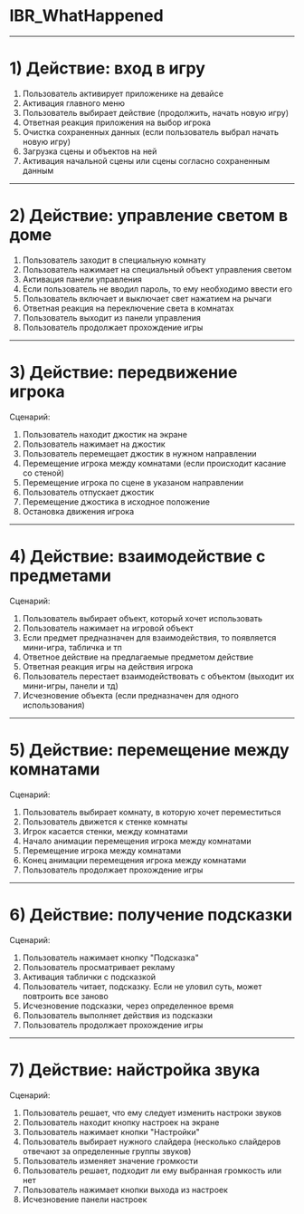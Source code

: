 # IBR_WhatHappened

***

# 1) Действие: вход в игру

1. Пользователь активирует приложенике на девайсе
2. Активация главного меню
3. Пользователь выбирает действие (продолжить, начать новую игру)
4. Ответная реакция приложения на выбор игрока
5. Очистка сохраненных данных (если пользователь выбрал начать новую игру)
6. Загрузка сцены и объектов на ней
7. Активация начальной сцены или сцены согласно сохраненным данным

***

# 2) Действие: управление светом в доме

1. Пользователь заходит в специальную комнату
2. Пользователь нажимает на специальный объект управления светом
3. Активация панели управления
4. Если пользователь не вводил пароль, то ему необходимо ввести его
5. Пользователь включает и выключает свет нажатием на рычаги
6. Ответная реакция на переключение света в комнатах
7. Пользователь выходит из панели управления
8. Пользователь продолжает прохождение игры

***

# 3) Действие: передвижение игрока

Сценарий: 
1. Пользователь находит джостик на экране
2. Пользователь нажимает на джостик
3. Пользователь перемещает джостик в нужном направлении
4. Перемещение игрока между комнатами (если происходит касание со стеной)
5. Перемещение игрока по сцене в указаном направлении
6. Пользователь отпускает джостик
7. Перемещение джостика в исходное положение
8. Остановка движения игрока

***

# 4) Действие: взаимодействие с предметами

Сценарий:
1. Пользователь выбирает объект, который хочет использовать
2. Пользователь нажимает на игровой объект
3. Если предмет предназначен для взаимодействия, то появляется мини-игра, табличка и тп
4. Ответное действие на предлагаемые предметом действие
5. Ответная реакция игры на действия игрока
6. Пользователь перестает взаимодействовать с объектом (выходит их мини-игры, панели и тд)
7. Исчезновение объекта (если предназначен для одного использования)

***

# 5) Действие: перемещение между комнатами

Сценарий:
1. Пользователь выбирает комнату, в которую хочет переместиться
2. Пользователь движется к стенке комнаты
3. Игрок касается стенки, между комнатами
4. Начало анимации перемещения игрока между комнатами
5. Перемещение игрока между комнатами
6. Конец анимации перемещения игрока между комнатами
7. Пользователь продолжает прохождение игры

***

# 6) Действие: получение подсказки

Сценарий:
1. Пользователь нажимает кнопку "Подсказка"
2. Пользователь просматривает рекламу
3. Активация таблички с подсказкой
4. Пользователь читает, подсказку. Если не уловил суть, может повтроить все заново
5. Исчезновение подсказки, через определенное время
6. Пользователь выполняет действия из подсказки 
7. Пользователь продолжает прохождение игры

***

# 7) Действие: найстройка звука

Сценарий:
1. Пользователь решает, что ему следует изменить настроки звуков
2. Пользователь находит кнопку настроек на экране
3. Пользователь нажимает кнопки "Настройки"
4. Пользователь выбирает нужного слайдера (несколько слайдеров отвечают за определенные группы звуков)
5. Пользователь изменяет значение громкости
6. Пользователь решает, подходит ли ему выбранная громкость или нет
7. Пользователь нажимает кнопки выхода из настроек
8. Исчезновение панели настроек


